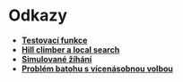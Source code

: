 ﻿# Odkazy
- **[Testovací funkce](/testovaciFce)**
- **[Hill climber a local search](/hill_climber_and_local_search)**
- **[Simulované žíhání](/simulated_annealing)**
- **[Problém batohu s vícenásobnou volbou](/multiple_choice_knapsack_problem)**
